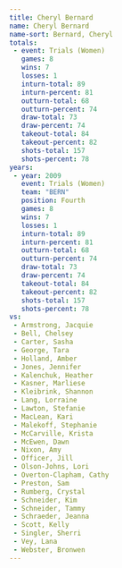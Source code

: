 ```yaml
---
title: Cheryl Bernard
name: Cheryl Bernard
name-sort: Bernard, Cheryl
totals:
 - event: Trials (Women)
   games: 8
   wins: 7
   losses: 1
   inturn-total: 89
   inturn-percent: 81
   outturn-total: 68
   outturn-percent: 74
   draw-total: 73
   draw-percent: 74
   takeout-total: 84
   takeout-percent: 82
   shots-total: 157
   shots-percent: 78
years:
 - year: 2009
   event: Trials (Women)
   team: "BERN"
   position: Fourth
   games: 8
   wins: 7
   losses: 1
   inturn-total: 89
   inturn-percent: 81
   outturn-total: 68
   outturn-percent: 74
   draw-total: 73
   draw-percent: 74
   takeout-total: 84
   takeout-percent: 82
   shots-total: 157
   shots-percent: 78
vs:
 - Armstrong, Jacquie
 - Bell, Chelsey
 - Carter, Sasha
 - George, Tara
 - Holland, Amber
 - Jones, Jennifer
 - Kalenchuk, Heather
 - Kasner, Marliese
 - Kleibrink, Shannon
 - Lang, Lorraine
 - Lawton, Stefanie
 - MacLean, Kari
 - Malekoff, Stephanie
 - McCarville, Krista
 - McEwen, Dawn
 - Nixon, Amy
 - Officer, Jill
 - Olson-Johns, Lori
 - Overton-Clapham, Cathy
 - Preston, Sam
 - Rumberg, Crystal
 - Schneider, Kim
 - Schneider, Tammy
 - Schraeder, Jeanna
 - Scott, Kelly
 - Singler, Sherri
 - Vey, Lana
 - Webster, Bronwen
---
```

